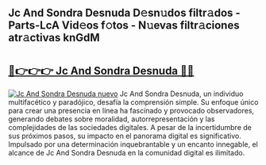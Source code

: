 ## Jc And Sondra Desnuda D𝚎sn𝚞dos filtr𝚊dos - Parts-LcA Vid𝚎os f𝚘tos - N𝚞evas filtr𝚊ciones atr𝚊ctivas knGdM

# <h2><a href="http://mb7t6yi.tromn.icu/?c=Jc+And+Sondra+Desnuda">🔗👉👉👉 Jc And Sondra Desnuda 🔗🔗</a></h2>

[![Jc And Sondra Desnuda nuevo](https://i.imgur.com/pEAQMta.gif)](http://mb7t6yi.tromn.icu/?c=Jc+And+Sondra+Desnuda)
Jc And Sondra Desnuda, un individuo multifacético y paradójico, desafía la comprensión simple. Su enfoque único para crear una presencia en línea ha fascinado y provocado observadores, generando debates sobre moralidad, autorrepresentación y las complejidades de las sociedades digitales. A pesar de la incertidumbre de sus próximos pasos, su impacto en el panorama digital es significativo. Impulsado por una determinación inquebrantable y un encanto innegable, el alcance de Jc And Sondra Desnuda en la comunidad digital es ilimitado.
